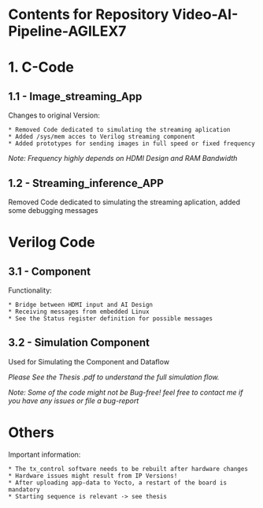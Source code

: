 # Contents for Repository Video-AI-Pipeline-AGILEX7

# 1. C-Code

## 1.1 - Image_streaming_App

Changes to original Version: 

	* Removed Code dedicated to simulating the streaming aplication
	* Added /sys/mem acces to Verilog streaming component
	* Added prototypes for sending images in full speed or fixed frequency
	
*Note: Frequency highly depends on HDMI Design and RAM Bandwidth*

## 1.2 - Streaming_inference_APP

Removed Code dedicated to simulating the streaming aplication, added some debugging messages


# Verilog Code

## 3.1 - Component

Functionality:

	* Bridge between HDMI input and AI Design
	* Receiving messages from embedded Linux 
	* See the Status register definition for possible messages

## 3.2 - Simulation Component

Used for Simulating the Component and Dataflow

*Please See the Thesis .pdf to understand the full simulation flow.*

*Note: Some of the code might not be Bug-free!
feel free to contact me if you have any issues or file a bug-report*

# Others

Important information:

	* The tx_control software needs to be rebuilt after hardware changes
	* Hardware issues might result from IP Versions!
	* After uploading app-data to Yocto, a restart of the board is mandatory
	* Starting sequence is relevant -> see thesis 
	


